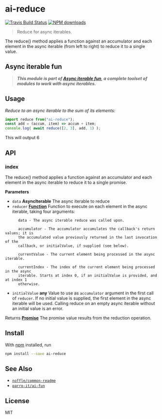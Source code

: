# ai-reduce

[![Travis Build Status](https://img.shields.io/travis/parro-it/ai-reduce/master.svg)](http://travis-ci.org/parro-it/ai-reduce)
[![NPM downloads](https://img.shields.io/npm/dt/ai-reduce.svg)](https://npmjs.org/package/ai-reduce)

> Reduce for async iterables.

The reduce() method applies a function against an accumulator and each element
in the async iterable (from left to right) to reduce it to a single value.

## Async iterable fun

> **_This module is part of
> [Async iterable fun](https://github.com/parro-it/ai-fun), a complete toolset
> of modules to work with async iterables._**

## Usage

_Reduce to an async iterable to the sum of its elements:_

```js
import reduce from("ai-reduce");
const add = (accum, item) => accum + item;
console.log( await reduce([2, 3], add, 1) );
```

This will output 6

## API

<!-- Generated by documentation.js. Update this documentation by updating the source code. -->

### index

The reduce() method applies a function against an accumulator and each element
in the async iterable to reduce it to a single promise.

**Parameters**

* `data` **AsyncIterable** The async iterable to reduce
* `reducer`
  **[Function](https://developer.mozilla.org/en-US/docs/Web/JavaScript/Reference/Statements/function)**
  Function to execute on each element in the async iterable, taking four
  arguments:

```
      data - The async iterable reduce was called upon.

      accumulator - The accumulator accumulates the callback's return values; it is
      the accumulated value previously returned in the last invocation of the
      callback, or initialValue, if supplied (see below).

      currentValue - The current element being processed in the async iterable.

      currentIndex - The index of the current element being processed in the async
      iterable. Starts at index 0, if an initialValue is provided, and at index 1
      otherwise.
```

* `initialValue` **any** Value to use as `accumulator` argument in the first
  call of `reducer`. If no initial value is supplied, the first element in the
  async iterable will be used. Calling reduce on an empty async iterable without
  an initial value is an error.

Returns
**[Promise](https://developer.mozilla.org/en-US/docs/Web/JavaScript/Reference/Global_Objects/Promise)**
The promise value results from the reduction operation.

## Install

With [npm](https://npmjs.org/) installed, run

```bash
npm install --save ai-reduce
```

## See Also

* [`noffle/common-readme`](https://github.com/noffle/common-readme)
* [`parro-it/ai-fun`](https://github.com/parro-it/ai-fun)

## License

MIT
